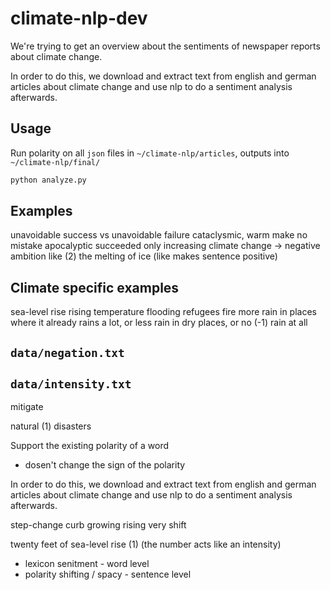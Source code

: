 # climate-nlp-dev

We're trying to get an overview about the sentiments of newspaper reports about climate change.

In order to do this, we download and extract text from english and german articles about climate change and use nlp to do a sentiment analysis afterwards.

## Usage

Run polarity on all `json` files in `~/climate-nlp/articles`, outputs into `~/climate-nlp/final/`

```bash
python analyze.py
```

## Examples

unavoidable success vs unavoidable failure
cataclysmic, warm 
make no mistake
apocalyptic
succeeded only
increasing climate change -> negative
ambition
like (2) the melting of ice (like makes sentence positive)

## Climate specific examples

sea-level rise
rising temperature
flooding
refugees
fire
more rain in places where it already rains a lot, or less rain in dry places, or no (-1) rain at all

## `data/negation.txt`

## `data/intensity.txt`
mitigate

natural (1) disasters

Support the existing polarity of a word
- dosen't change the sign of the polarity

In order to do this, we download and extract text from english and german articles
about climate change and use nlp to do a sentiment analysis afterwards.

step-change
curb
growing
rising
very
shift

twenty feet of sea-level rise (1) (the number acts like an intensity)

- lexicon senitment - word level
- polarity shifting / spacy - sentence level


